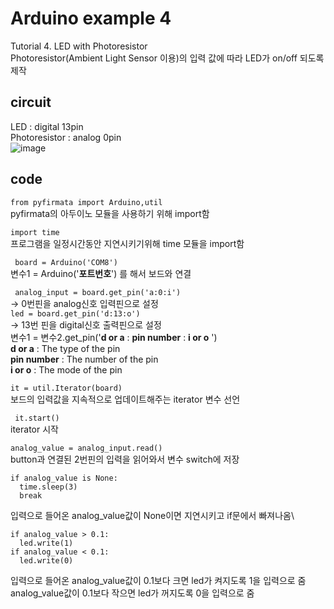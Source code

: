 # Arduino example 4
Tutorial 4. LED with Photoresistor \
Photoresistor(Ambient Light Sensor 이용)의 입력 값에 따라 LED가 on/off 되도록 제작

## circuit
LED : digital 13pin \
Photoresistor : analog 0pin\
![image](https://user-images.githubusercontent.com/79436159/108827131-906fe400-7608-11eb-8f8c-900b45b5d1dd.png)

## code
``` from pyfirmata import Arduino,util ```\
pyfirmata의 아두이노 모듈을 사용하기 위해 import함 

``` import time ```\
프로그램을 일정시간동안 지연시키기위해 time 모듈을 import함

``` board = Arduino('COM8')``` \
변수1 = Arduino('**포트번호**') 를 해서 보드와 연결 

``` analog_input = board.get_pin('a:0:i')``` \
  -> 0번핀을 analog신호 입력핀으로 설정\
  ```led = board.get_pin('d:13:o') ```\
  -> 13번 핀을 digital신호 출력핀으로 설정\
변수1 = 변수2.get_pin('**d or a** : **pin number** : **i or o** ') \
**d or a** : The type of the pin \
**pin number** : The number of the pin\
**i or o** : The mode of the pin 
 
 ``` it = util.Iterator(board) ```\
보드의 입력값을 지속적으로 업데이트해주는 iterator 변수 선언

 ``` it.start()``` \
iterator 시작

``` analog_value = analog_input.read() ```\
button과 연결된 2번핀의 입력을 읽어와서 변수 switch에 저장

```
if analog_value is None: 
  time.sleep(3)
  break  
``` 
입력으로 들어온 analog_value값이 None이면 지연시키고 if문에서 빠져나옴\

```
if analog_value > 0.1:
  led.write(1)
if analog_value < 0.1:
  led.write(0) 
```
입력으로 들어온 analog_value값이 0.1보다 크면 led가 켜지도록 1을 입력으로 줌
analog_value값이 0.1보다 작으면 led가 꺼지도록 0을 입력으로 줌

